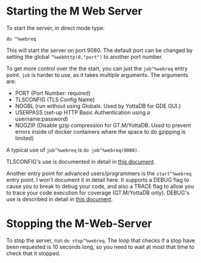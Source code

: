 # Starting the M Web Server
To start the server, in direct mode type:

```
do ^%webreq
```

This will start the server on port 9080. The default port can be changed by setting the global `^%webhttp(0,"port")` to another port number.

To get more control over the the start, you can just the `job^%webreq` entry point. `job` is harder to use, as it takes multiple arguments. The arguments are:

 - PORT (Port Number: required)
 - TLSCONFIG (TLS Config Name)
 - NOGBL (run without using Globals. Used by YottaDB for GDE GUI.)
 - USERPASS (set-up HTTP Basic Authentication using a username:password)
 - NOGZIP (Disable gzip compression for GT.M/YottaDB. Used to prevent errors inside of docker containers where the space to do gzipping is limited)

A typical use of `job^%webreq` is `do job^%webreq(8080)`.

TLSCONFIG's use is documented in detail in [this document](doc/tls-setup.md).

Another entry point for advanced users/programmers is the `start^%webreq` entry point. I won't document it in detail here. It supports a DEBUG flag to cause you to break to debug your code, and also a TRACE flag to allow you to trace your code execution for coverage (GT.M/YottaDB only). DEBUG's use is described in detail in [this document](doc/documentation-debugging.md).

# Stopping the M-Web-Server
To stop the server, run `do stop^%webreq`. The loop that checks if a stop have been requested is 10 seconds long, so you need to wait at most that time to check that it stopped.
